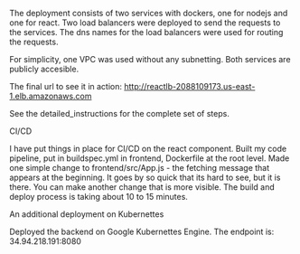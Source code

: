 
The deployment consists of two services with dockers, one for nodejs and one for react. Two load balancers
were deployed to send the requests to the services. The dns names for the load balancers were used for routing
the requests.

For simplicity, one VPC was used without any subnetting. Both services are publicly accesible.

The final url to see it in action:
http://reactlb-2088109173.us-east-1.elb.amazonaws.com


See the detailed_instructions for the complete set of steps. 



CI/CD

I have put things in place for CI/CD on the react component. Built my code pipeline, put in buildspec.yml in frontend, Dockerfile at the root level. 
Made one simple change to frontend/src/App.js - the fetching message that appears at the beginning. It goes by so quick that its hard to see, but it is there. You can make another change that is more visible. The build and deploy process is taking about 10 to 15 minutes.

 

An additional deployment on Kubernettes

Deployed the backend on Google Kubernettes Engine. 
The endpoint is:  34.94.218.191:8080 
